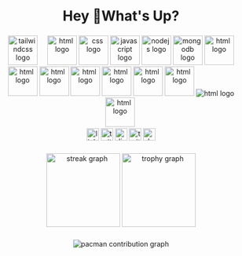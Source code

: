 <h1 align="center">Hey 👋What's Up?</h1>

###

<div align="center">
  <img src="https://skillicons.dev/icons?i=tailwind" height="60" alt="tailwindcss logo"  />
  <img width="12" />
  <img src="https://skillicons.dev/icons?i=html" height="60" alt="html logo"  />
  <img wigth="12 />
     <img src="https://skillicons.dev/icons?i=css" height="60" alt="css logo"  />
  <img wigth="12 />
     <img src="https://skillicons.dev/icons?i=javascript" height="60" alt="javascript logo"  />
  <img wigth="12 />
     <img src="https://skillicons.dev/icons?i=nodejs" height="60" alt="nodejs logo"  />
  <img wigth="12 />
     <img src="https://skillicons.dev/icons?i=mongodb" height="60" alt="mongodb logo"  />
  <img wigth="12 />
     <img src="https://skillicons.dev/icons?i=react" height="60" alt="html logo"  />
  <img wigth="12 />
     <img src="https://skillicons.dev/icons?i=threejs" height="60" alt="html logo"  />
  <img wigth="12 />
     <img src="https://skillicons.dev/icons?i=git" height="60" alt="html logo"  />
  <img wigth="12 />
     <img src="https://skillicons.dev/icons?i=github" height="60" alt="html logo"  />
  <img wigth="12 />
     <img src="https://skillicons.dev/icons?i=cpp" height="60" alt="html logo"  />
  <img wigth="12 />
     <img src="https://skillicons.dev/icons?i=c" height="60" alt="html logo"  />
  <img wigth="12 />
     <img src="https://skillicons.dev/icons?i=pythan" height="60" alt="html logo"  />
  <img wigth="12 />
     <img src="https://skillicons.dev/icons?i=" height="60" alt="html logo"  />
  <img wigth="12 />
     <img src="https://skillicons.dev/icons?i=html" height="60" alt="html logo"  />
  <img wigth="12 />
</div>

###

<div align="center">
  <img src="https://img.shields.io/static/v1?message=LinkedIn&logo=linkedin&label=&color=0077B5&logoColor=white&labelColor=&style=for-the-badge" height="25" alt="linkedin logo"  />
  <img src="https://img.shields.io/static/v1?message=Twitter&logo=twitter&label=&color=1DA1F2&logoColor=white&labelColor=&style=for-the-badge" height="25" alt="twitter logo"  />
  <img src="https://img.shields.io/static/v1?message=Discord&logo=discord&label=&color=7289DA&logoColor=white&labelColor=&style=for-the-badge" height="25" alt="discord logo"  />
  <img src="https://img.shields.io/static/v1?message=Twitch&logo=twitch&label=&color=9146FF&logoColor=white&labelColor=&style=for-the-badge" height="25" alt="twitch logo"  />
  <img src="https://img.shields.io/static/v1?message=dev.to&logo=dev.to&label=&color=0A0A0A&logoColor=white&labelColor=&style=for-the-badge" height="25" alt="devto logo"  />
</div>

###

<div align="center">
  <img src="https://streak-stats.demolab.com?user=maurodesouza&locale=en&mode=daily&theme=dracula&hide_border=false&border_radius=5&order=3" height="150" alt="streak graph"  />
  <img src="https://github-profile-trophy.vercel.app?username=maurodesouza&theme=dracula&column=-1&row=1&margin-w=8&margin-h=8&no-bg=false&no-frame=false&order=4" height="150" alt="trophy graph"  />
</div>

###

<picture>
  <source media="(prefers-color-scheme: dark)" srcset="https://raw.githubusercontent.com/maurodesouza/maurodesouza/output/pacman-contribution-graph-dark.svg">
  <source media="(prefers-color-scheme: light)" srcset="https://raw.githubusercontent.com/maurodesouza/maurodesouza/output/pacman-contribution-graph.svg">
  <img alt="pacman contribution graph" src="https://raw.githubusercontent.com/maurodesouza/maurodesouza/output/pacman-contribution-graph.svg">
</picture>

###
